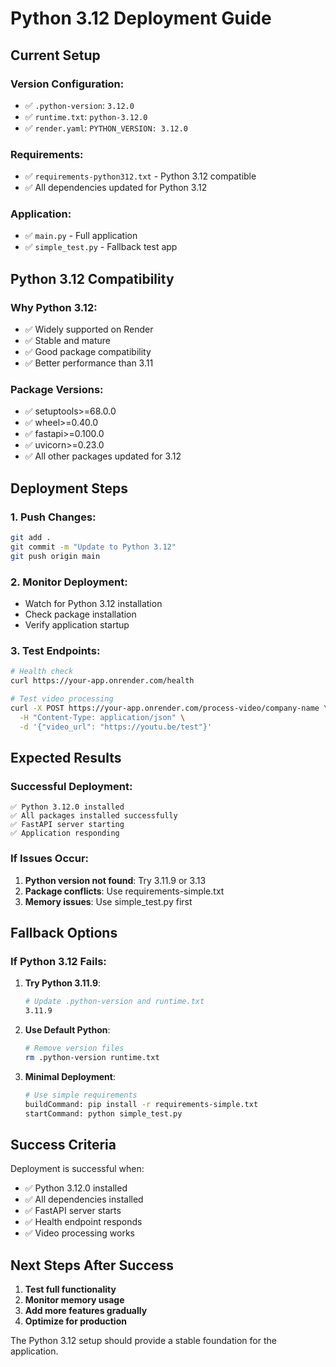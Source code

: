 # Python 3.12 Deployment Guide

## **Current Setup**

### **Version Configuration:**
- ✅ `.python-version`: `3.12.0`
- ✅ `runtime.txt`: `python-3.12.0`
- ✅ `render.yaml`: `PYTHON_VERSION: 3.12.0`

### **Requirements:**
- ✅ `requirements-python312.txt` - Python 3.12 compatible
- ✅ All dependencies updated for Python 3.12

### **Application:**
- ✅ `main.py` - Full application
- ✅ `simple_test.py` - Fallback test app

## **Python 3.12 Compatibility**

### **Why Python 3.12:**
- ✅ Widely supported on Render
- ✅ Stable and mature
- ✅ Good package compatibility
- ✅ Better performance than 3.11

### **Package Versions:**
- ✅ setuptools>=68.0.0
- ✅ wheel>=0.40.0
- ✅ fastapi>=0.100.0
- ✅ uvicorn>=0.23.0
- ✅ All other packages updated for 3.12

## **Deployment Steps**

### **1. Push Changes:**
```bash
git add .
git commit -m "Update to Python 3.12"
git push origin main
```

### **2. Monitor Deployment:**
- Watch for Python 3.12 installation
- Check package installation
- Verify application startup

### **3. Test Endpoints:**
```bash
# Health check
curl https://your-app.onrender.com/health

# Test video processing
curl -X POST https://your-app.onrender.com/process-video/company-name \
  -H "Content-Type: application/json" \
  -d '{"video_url": "https://youtu.be/test"}'
```

## **Expected Results**

### **Successful Deployment:**
```
✅ Python 3.12.0 installed
✅ All packages installed successfully
✅ FastAPI server starting
✅ Application responding
```

### **If Issues Occur:**
1. **Python version not found**: Try 3.11.9 or 3.13
2. **Package conflicts**: Use requirements-simple.txt
3. **Memory issues**: Use simple_test.py first

## **Fallback Options**

### **If Python 3.12 Fails:**
1. **Try Python 3.11.9**:
   ```bash
   # Update .python-version and runtime.txt
   3.11.9
   ```

2. **Use Default Python**:
   ```bash
   # Remove version files
   rm .python-version runtime.txt
   ```

3. **Minimal Deployment**:
   ```bash
   # Use simple requirements
   buildCommand: pip install -r requirements-simple.txt
   startCommand: python simple_test.py
   ```

## **Success Criteria**

Deployment is successful when:
- ✅ Python 3.12.0 installed
- ✅ All dependencies installed
- ✅ FastAPI server starts
- ✅ Health endpoint responds
- ✅ Video processing works

## **Next Steps After Success**

1. **Test full functionality**
2. **Monitor memory usage**
3. **Add more features gradually**
4. **Optimize for production**

The Python 3.12 setup should provide a stable foundation for the application. 